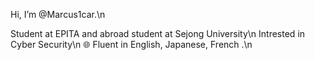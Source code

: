 Hi, I’m @Marcus1car.\n

Student at EPITA and abroad student at Sejong University\n
Intrested in Cyber Security\n
🌐️ Fluent in English, Japanese, French .\n
<!---
Marcus1car/Marcus1car is a ✨ special ✨ repository because its `README.md` (this file) appears on your GitHub profile.
You can click the Preview link to take a look at your changes.
--->
